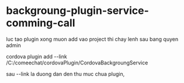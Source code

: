 # backgroung-plugin-service-comming-call


luc tao plugin xong
muon add vao project thi chay lenh sau bang quyen admin

cordova plugin add --link /C:/comeechat/cordovaPlugin/CordovaBackgroungService

sau --link la duong dan den thu muc chua plugin, 
